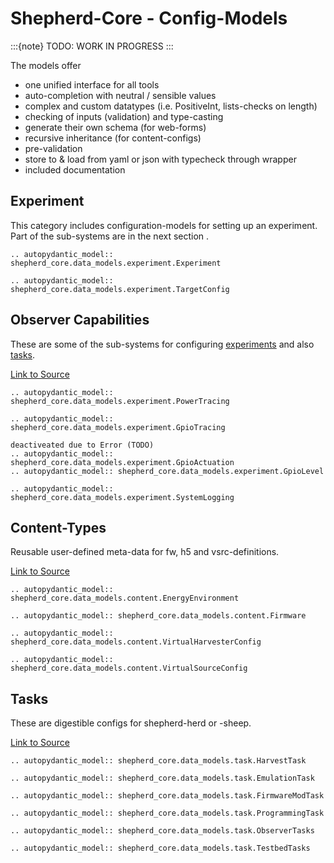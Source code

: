 # Shepherd-Core - Config-Models

:::{note}
TODO: WORK IN PROGRESS
:::

The models offer

- one unified interface for all tools
- auto-completion with neutral / sensible values
- complex and custom datatypes (i.e. PositiveInt, lists-checks on length)
- checking of inputs (validation) and type-casting
- generate their own schema (for web-forms)
- recursive inheritance (for content-configs)
- pre-validation
- store to & load from yaml or json with typecheck through wrapper
- included documentation

## Experiment

This category includes configuration-models for setting up an experiment. Part of the sub-systems are in the next section [](#observer-capabilities).

```{eval-rst}
.. autopydantic_model:: shepherd_core.data_models.experiment.Experiment
```

```{eval-rst}
.. autopydantic_model:: shepherd_core.data_models.experiment.TargetConfig
```

## Observer Capabilities

These are some of the sub-systems for configuring [experiments](#experiment) and also [tasks](#tasks).

[Link to Source](https://github.com/orgua/shepherd-datalib/blob/main/shepherd_core/shepherd_core/data_models/experiment)

```{eval-rst}
.. autopydantic_model:: shepherd_core.data_models.experiment.PowerTracing
```

```{eval-rst}
.. autopydantic_model:: shepherd_core.data_models.experiment.GpioTracing
```

```
deactiveated due to Error (TODO)
.. autopydantic_model:: shepherd_core.data_models.experiment.GpioActuation
.. autopydantic_model:: shepherd_core.data_models.experiment.GpioLevel
```

```{eval-rst}
.. autopydantic_model:: shepherd_core.data_models.experiment.SystemLogging
```

## Content-Types

Reusable user-defined meta-data for fw, h5 and vsrc-definitions.

[Link to Source](https://github.com/orgua/shepherd-datalib/blob/main/shepherd_core/shepherd_core/data_models/content)

```{eval-rst}
.. autopydantic_model:: shepherd_core.data_models.content.EnergyEnvironment
```

```{eval-rst}
.. autopydantic_model:: shepherd_core.data_models.content.Firmware
```

```{eval-rst}
.. autopydantic_model:: shepherd_core.data_models.content.VirtualHarvesterConfig
```

```{eval-rst}
.. autopydantic_model:: shepherd_core.data_models.content.VirtualSourceConfig
```

## Tasks

These are digestible configs for shepherd-herd or -sheep.

[Link to Source](https://github.com/orgua/shepherd-datalib/blob/main/shepherd_core/shepherd_core/data_models/experiment)

```{eval-rst}
.. autopydantic_model:: shepherd_core.data_models.task.HarvestTask
```

```{eval-rst}
.. autopydantic_model:: shepherd_core.data_models.task.EmulationTask
```

```{eval-rst}
.. autopydantic_model:: shepherd_core.data_models.task.FirmwareModTask
```

```{eval-rst}
.. autopydantic_model:: shepherd_core.data_models.task.ProgrammingTask
```

```{eval-rst}
.. autopydantic_model:: shepherd_core.data_models.task.ObserverTasks
```

```{eval-rst}
.. autopydantic_model:: shepherd_core.data_models.task.TestbedTasks
```
